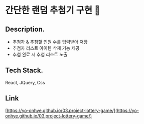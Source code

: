 # 간단한 랜덤 추첨기 구현 🎲

## Description.

- 추첨자 & 추첨할 인원 수를 입력받아 저장
- 추첨자 리스트 아이템 삭제 기능 제공
- 추첨 완료 시 추첨 리스트 노출

## Tech Stack.

React, JQuery, Css

## Link
[https://yo-onhye.github.io/03.project-lottery-game/](https://yo-onhye.github.io/03.project-lottery-game/)
